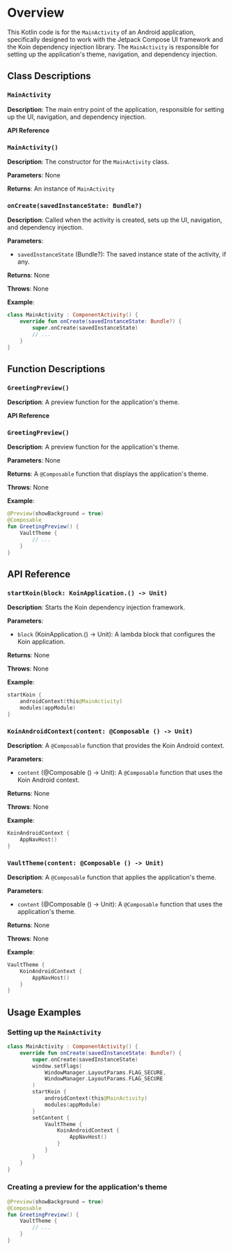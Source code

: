 # Overview
This Kotlin code is for the `MainActivity` of an Android application, specifically designed to work with the Jetpack Compose UI framework and the Koin dependency injection library. The `MainActivity` is responsible for setting up the application's theme, navigation, and dependency injection.

## Class Descriptions

### `MainActivity`
**Description**: The main entry point of the application, responsible for setting up the UI, navigation, and dependency injection.

**API Reference**

### `MainActivity()`

**Description**: The constructor for the `MainActivity` class.

**Parameters**: None

**Returns**: An instance of `MainActivity`

### `onCreate(savedInstanceState: Bundle?)`

**Description**: Called when the activity is created, sets up the UI, navigation, and dependency injection.

**Parameters**:
- `savedInstanceState` (Bundle?): The saved instance state of the activity, if any.

**Returns**: None

**Throws**: None

**Example**:
```kotlin
class MainActivity : ComponentActivity() {
    override fun onCreate(savedInstanceState: Bundle?) {
        super.onCreate(savedInstanceState)
        // ...
    }
}
```

## Function Descriptions

### `GreetingPreview()`

**Description**: A preview function for the application's theme.

**API Reference**

### `GreetingPreview()`

**Description**: A preview function for the application's theme.

**Parameters**: None

**Returns**: A `@Composable` function that displays the application's theme.

**Throws**: None

**Example**:
```kotlin
@Preview(showBackground = true)
@Composable
fun GreetingPreview() {
    VaultTheme {
        // ...
    }
}
```

## API Reference

### `startKoin(block: KoinApplication.() -> Unit)`

**Description**: Starts the Koin dependency injection framework.

**Parameters**:
- `block` (KoinApplication.() -> Unit): A lambda block that configures the Koin application.

**Returns**: None

**Throws**: None

**Example**:
```kotlin
startKoin {
    androidContext(this@MainActivity)
    modules(appModule)
}
```

### `KoinAndroidContext(content: @Composable () -> Unit)`

**Description**: A `@Composable` function that provides the Koin Android context.

**Parameters**:
- `content` (@Composable () -> Unit): A `@Composable` function that uses the Koin Android context.

**Returns**: None

**Throws**: None

**Example**:
```kotlin
KoinAndroidContext {
    AppNavHost()
}
```

### `VaultTheme(content: @Composable () -> Unit)`

**Description**: A `@Composable` function that applies the application's theme.

**Parameters**:
- `content` (@Composable () -> Unit): A `@Composable` function that uses the application's theme.

**Returns**: None

**Throws**: None

**Example**:
```kotlin
VaultTheme {
    KoinAndroidContext {
        AppNavHost()
    }
}
```

## Usage Examples

### Setting up the `MainActivity`

```kotlin
class MainActivity : ComponentActivity() {
    override fun onCreate(savedInstanceState: Bundle?) {
        super.onCreate(savedInstanceState)
        window.setFlags(
            WindowManager.LayoutParams.FLAG_SECURE,
            WindowManager.LayoutParams.FLAG_SECURE
        )
        startKoin {
            androidContext(this@MainActivity)
            modules(appModule)
        }
        setContent {
            VaultTheme {
                KoinAndroidContext {
                    AppNavHost()
                }
            }
        }
    }
}
```

### Creating a preview for the application's theme

```kotlin
@Preview(showBackground = true)
@Composable
fun GreetingPreview() {
    VaultTheme {
        // ...
    }
}
```